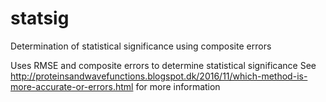 # statsig
Determination of statistical significance using composite errors

Uses RMSE and composite errors to determine statistical significance
See http://proteinsandwavefunctions.blogspot.dk/2016/11/which-method-is-more-accurate-or-errors.html for more information
